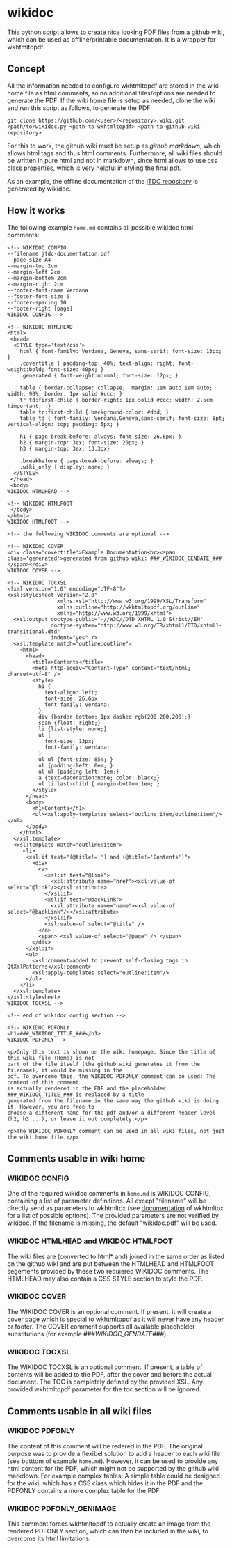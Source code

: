 # wikidoc

This python script allows to create nice looking PDF files from a github wiki, which can be used as offline/printable documentation. It is a wrapper for wkhtmltopdf.

## Concept ##

All the information needed to configure wkhtmltopdf are stored in the wiki home file as html comments, so no additional files/options are needed to generate the PDF. If the wiki home file is setup as needed, clone the wiki and run this script as follows, to generate the PDF:

```
git clone https://github.com/<user>/<repository>.wiki.git
/path/to/wikidoc.py <path-to-wkhtmltopdf> <path-to-github-wiki-repository>
```
For this to work, the github wiki must be setup as _github markdown_, which allows html tags and thus html comments. Furthermore, all wiki files should be written in pure html and not in markdown, since html allows to use css class properties, which is very helpful in styling the final pdf.

As an example, the offline documentation of the [jTDC repository](https://github.com/jobisoft/jTDC/tree/master/documentation) is generated by wikidoc.

## How it works ##

The following example `home.md` contains all possible wikidoc html comments:

```
<!-- WIKIDOC CONFIG
--filename jtdc-documentation.pdf
--page-size A4
--margin-top 2cm
--margin-left 2cm
--margin-bottom 2cm
--margin-right 2cm
--footer-font-name Verdana
--footer-font-size 6
--footer-spacing 10
--footer-right [page]
WIKIDOC CONFIG -->

<!-- WIKIDOC HTMLHEAD
<html>
 <head>
  <STYLE type='text/css'>
	html { font-family: Verdana, Geneva, sans-serif; font-size: 13px; }
	.covertitle { padding-top: 40%; text-align: right; font-weight:bold; font-size: 40px; }
	.generated { font-weight:normal; font-size: 12px; }

	table { border-collapse: collapse;  margin: 1em auto 1em auto; width: 90%; border: 1px solid #ccc; }
	tr td:first-child { border-right: 1px solid #ccc; width: 2.5cm !important;  }
	table tr:first-child { background-color: #ddd; }
	table td { font-family: Verdana,Geneva,sans-serif; font-size: 8pt; vertical-align: top; padding: 5px; }

	h1 { page-break-before: always; font-size: 26.6px; }
	h2 { margin-top: 3ex; font-size: 20px; }
	h3 { margin-top: 3ex; 13.3px}

	.breakbefore { page-break-before: always; }
	.wiki_only { display: none; }
  </STYLE>
 </head>
 <body>
WIKIDOC HTMLHEAD -->

<!-- WIKIDOC HTMLFOOT
 </body>
</html>
WIKIDOC HTMLFOOT -->

<!-- the following WIKIDOC comments are optional -->

<!-- WIKIDOC COVER
<div class='covertitle'>Example Documentation<br><span class='generated'>generated from github wiki: ###_WIKIDOC_GENDATE_###</span></div>
WIKIDOC COVER -->

<!-- WIKIDOC TOCXSL
<?xml version="1.0" encoding="UTF-8"?>
<xsl:stylesheet version="2.0"
                xmlns:xsl="http://www.w3.org/1999/XSL/Transform"
                xmlns:outline="http://wkhtmltopdf.org/outline"
                xmlns="http://www.w3.org/1999/xhtml">
  <xsl:output doctype-public="-//W3C//DTD XHTML 1.0 Strict//EN"
              doctype-system="http://www.w3.org/TR/xhtml1/DTD/xhtml1-transitional.dtd"
              indent="yes" />
  <xsl:template match="outline:outline">
    <html>
      <head>
        <title>Contents</title>
        <meta http-equiv="Content-Type" content="text/html; charset=utf-8" />
        <style>
          h1 {
            text-align: left;
            font-size: 26.6px;
            font-family: verdana;
          }
          div {border-bottom: 1px dashed rgb(200,200,200);}
          span {float: right;}
          li {list-style: none;}
          ul {
            font-size: 13px;
            font-family: verdana;
          }
          ul ul {font-size: 85%; }
          ul {padding-left: 0em; }
          ul ul {padding-left: 1em;}
          a {text-decoration:none; color: black;}
          ul li:last-child { margin-bottom:1em; }
        </style>
      </head>
      <body>
        <h1>Contents</h1>
        <ul><xsl:apply-templates select="outline:item/outline:item"/></ul>
      </body>
    </html>
  </xsl:template>
  <xsl:template match="outline:item">
     <li>
      <xsl:if test="(@title!='') and (@title!='Contents')">
        <div>
          <a>
            <xsl:if test="@link">
              <xsl:attribute name="href"><xsl:value-of select="@link"/></xsl:attribute>
            </xsl:if>
            <xsl:if test="@backLink">
              <xsl:attribute name="name"><xsl:value-of select="@backLink"/></xsl:attribute>
            </xsl:if>
            <xsl:value-of select="@title" /> 
          </a>
          <span> <xsl:value-of select="@page" /> </span>
        </div>
      </xsl:if>
      <ul>
        <xsl:comment>added to prevent self-closing tags in QtXmlPatterns</xsl:comment>
        <xsl:apply-templates select="outline:item"/>
      </ul>
    </li>
  </xsl:template>
</xsl:stylesheet>
WIKIDOC TOCXSL -->

<!-- end of wikidoc config section -->

<!-- WIKIDOC PDFONLY
<h1>###_WIKIDOC_TITLE_###</h1>
WIKIDOC PDFONLY -->

<p>Only this text is shown on the wiki homepage. Since the title of this wiki file (Home) is not
part of the file itself (the github wiki generates it from the filename), it would be missing in the
pdf. To overcome this, the WIKIDOC PDFONLY comment can be used: The content of this comment
is actually rendered in the PDF and the placeholder ###_WIKIDOC_TITLE_### is replaced by a title
generated from the filename in the same way the github wiki is doing it. However, you are free to
choose a different name for the pdf and/or a different header-level (h2, h3 ...), or leave it out completely.</p>

<p>The WIKIDOC PDFONLY comment can be used in all wiki files, not just the wiki home file.</p>
```

## Comments usable in wiki home ##

### WIKIDOC CONFIG ###

One of the required wikidoc comments in `home.md` is WIKIDOC CONFIG, containing a list of parameter definitions. All except "filename" will be directly send as parameters to wkhtmltox (see [documentation](http://wkhtmltopdf.org/usage/wkhtmltopdf.txt) of wkhtmltox for a list of possible options). The provided parameters are not verified by wikidoc. If the filename is missing, the default "wikidoc.pdf" will be used.

### WIKIDOC HTMLHEAD and WIKIDOC HTMLFOOT ###

The wiki files are (converted to html* and) joined in the same order as listed on the github wiki and are put between the HTMLHEAD and HTMLFOOT segements provided by these two requiered  WIKIDOC comments. The HTMLHEAD may also contain a CSS STYLE section to style the PDF.

### WIKIDOC COVER ###

The WIKIDOC COVER is an optional comment. If present, it will create a cover page which is special to wkhtmltopdf as it will never have any header or footer. The COVER comment supports all available placeholder substitutions (for example ###_WIKIDOC_GENDATE_###).

### WIKIDOC TOCXSL ###

The WIKIDOC TOCXSL is an optional comment. If present, a table of contents will be added to the PDF, after the cover and before the actual document. The TOC is completely defined by the provided XSL. Any provided wkhtmltopdf parameter for the toc section will be ignored.

## Comments usable in all wiki files ##

### WIKIDOC PDFONLY ###

The content of this comment will be redered in the PDF. The original purpose was to provide a flexibel solution to add a header to each wiki file (see botttom of example `home.md`). However, it can be used to provide any html content for the PDF, which might not be supported by the github wiki markdown. For example complex tables: A simple table could be designed for the wiki, which has a CSS class which hides it in the PDF and the PDFONLY contains a more complex table for the PDF.

### WIKIDOC PDFONLY_GENIMAGE ###

This comment forces wkhtmltopdf to actually create an image from the rendered PDFONLY section, which can than be included in the wiki, to overcome its html limitations.
